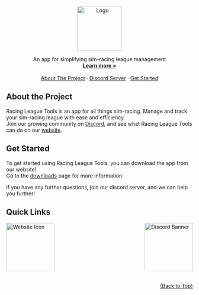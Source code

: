 <a id="readme-top"></a> 



<!-- PROJECT SUMMARY -->
<br />
<div align="center">
  <img src="https://racingleaguetools.com/images/rlt_icon.png" alt="Logo" width="120px">
  <br />
  <p align="center">
    An app for simplifying sim-racing league management
    <br />
    <a href="https://racingleaguetools.com/"><strong>Learn more »</strong></a>
    <br />
    <br />
    <a href="#about-the-project">About The Project</a>
    ·
    <a href="https://discord.com/invite/faE4bmnJmz">Discord Server</a>
    ·
    <a href="https://racingleaguetools.com/Download">Get Started</a>
  </p>
</div>



<!-- ABOUT THE PROJECT -->
## About the Project

Racing League Tools is an app for all things sim-racing. Manage and track your sim-racing league with ease and efficiency.  
Join our growing community on [Discord](https://discord.com/invite/faE4bmnJmz), and see what Racing League Tools can do on our [website](https://racingleaguetools.com/).



<!-- GET STARTED -->
## Get Started

To get started using Racing League Tools, you can download the app from our website!  
Go to the [downloads](https://racingleaguetools.com/Download) page for more information.  

If you have any further questions, join our discord server, and we can help you further!



## Quick Links
<div>
    <a href="https://racingleaguetools.com/"><img src="https://racingleaguetools.com/images/rlt_icon.png" alt="Website Icon"  height="130px" /></a>
    <a href="https://discord.com/invite/faE4bmnJmz"><img align="right" src="https://discordapp.com/api/guilds/904276286359347220/widget.png?style=banner3" alt="Discord Banner" height="130px" /></a>
</div>

<br />
<p align="right"><a href="#readme-top">(Back to Top)</a></p>
